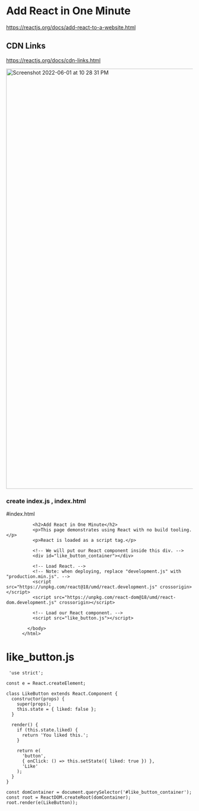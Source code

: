 # Add React in One Minute
https://reactjs.org/docs/add-react-to-a-website.html




## CDN Links
https://reactjs.org/docs/cdn-links.html

<img width="1134" alt="Screenshot 2022-06-01 at 10 28 31 PM" src="https://user-images.githubusercontent.com/17598334/171459678-46749e96-4409-49e9-aa92-05931f790416.png">


### create index.js , index.html


#index.html
          <!DOCTYPE html>
          <html>
            <head>
              <meta charset="UTF-8" />
              <title>Add React in One Minute</title>
            </head>
            <body>

              <h2>Add React in One Minute</h2>
              <p>This page demonstrates using React with no build tooling.</p>
              <p>React is loaded as a script tag.</p>

              <!-- We will put our React component inside this div. -->
              <div id="like_button_container"></div>

              <!-- Load React. -->
              <!-- Note: when deploying, replace "development.js" with "production.min.js". -->
              <script src="https://unpkg.com/react@18/umd/react.development.js" crossorigin></script>
              <script src="https://unpkg.com/react-dom@18/umd/react-dom.development.js" crossorigin></script>

              <!-- Load our React component. -->
              <script src="like_button.js"></script>

            </body>
          </html>

# like_button.js
     'use strict';

    const e = React.createElement;

    class LikeButton extends React.Component {
      constructor(props) {
        super(props);
        this.state = { liked: false };
      }

      render() {
        if (this.state.liked) {
          return 'You liked this.';
        }

        return e(
          'button',
          { onClick: () => this.setState({ liked: true }) },
          'Like'
        );
      }
    }

    const domContainer = document.querySelector('#like_button_container');
    const root = ReactDOM.createRoot(domContainer);
    root.render(e(LikeButton));
